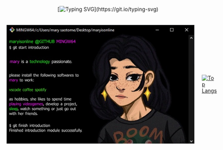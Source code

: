 
<div style="display: flex; justify-content: center; align-items: center;">

[![Typing SVG](https://readme-typing-svg.demolab.com?font=Fira+Code&pause=1000&color=9D42CC&center=true&random=false&width=435&lines=Greetings+%3A%5D+I'm+Mary.)](https://git.io/typing-svg)

</div>

<div style="display: flex; justify-content: center; align-items: center;">
<img src="./images/0d34efe7-4d80-4de9-8c9b-5d997284740b.jfif"


<div style="display: flex; justify-content: center; align-items: center; margin: 20px;">

[![Top Langs](https://github-readme-stats.vercel.app/api/top-langs/?username=maryisonline&layout=donut&theme=midnight-purple)](https://github.com/maryisonline/github-readme-stats) 

</div>
